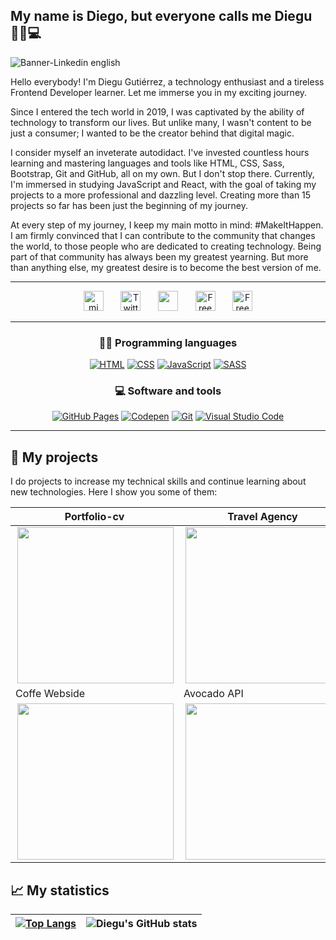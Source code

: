 ## My name is Diego, but everyone calls me Diegu 👨🏻💻

![Banner-Linkedin english](https://user-images.githubusercontent.com/62949966/160612912-85a9a790-5a2d-41d2-85a7-3856083184f2.jpg)

 Hello everybody! I'm Diegu Gutiérrez, a technology enthusiast and a tireless Frontend Developer learner. Let me immerse you in my exciting journey.

Since I entered the tech world in 2019, I was captivated by the ability of technology to transform our lives. But unlike many, I wasn't content to be just a consumer; I wanted to be the creator behind that digital magic.

I consider myself an inveterate autodidact. I've invested countless hours learning and mastering languages and tools like HTML, CSS, Sass, Bootstrap, Git and GitHub, all on my own. But I don't stop there. Currently, I'm immersed in studying JavaScript and React, with the goal of taking my projects to a more professional and dazzling level. Creating more than 15 projects so far has been just the beginning of my journey.

At every step of my journey, I keep my main motto in mind: #MakeItHappen. I am firmly convinced that I can contribute to the community that changes the world, to those people who are dedicated to creating technology. Being part of that community has always been my greatest yearning. But more than anything else, my greatest desire is to become the best version of me.


---

<!-- Social icons section -->
<p align="center">
  <a href="https://www.diegugutierrez.com" target="_blank"><img width="32px" alt="mi webside" title="website" src="https://user-images.githubusercontent.com/62949966/158070347-adaf510c-982e-4050-92f0-f6d7a13f5a9b.png"/></a>
  &#8287;&#8287;&#8287;&#8287;&#8287;
  <a href="https://twitter.com/Diegudeveloper"><img width="32px" alt="Twitter" title="Twitter" src="https://github.com/diegudeveloper/diegudeveloper/assets/62949966/edff9d0a-de4b-414d-b1fa-802ff17ea605"/></a>
  &#8287;&#8287;&#8287;&#8287;&#8287;
  <a href="https://diegublog.com" alt="Dev Pro Tips Discussion & Support Server"><img width="32px" src="https://github.com/diegudeveloper/diegudeveloper/assets/62949966/f45ca09f-3046-4a64-9611-b1924db41a4a"/></a>
  &#8287;&#8287;&#8287;&#8287;&#8287;
  <a href="https://codepen.io/diegudeveloper"><img width="32px" alt="Free Stuff" title="Free gifts for you" src="https://user-images.githubusercontent.com/62949966/158072619-6aed406e-0c17-4ce7-9165-d5fcf50a2aa7.png"/></a>
   &#8287;&#8287;&#8287;&#8287;&#8287;
  <a href="https://www.linkedin.com/in/diegugutierrez/"><img width="32px" alt="Free Stuff" title="Free gifts for you" src="https://github.com/diegudeveloper/diegudeveloper/assets/62949966/f687d69c-4c6b-418d-ac58-ac21edf64c7f"/></a>
</p>

---
<h3 align="center"> 👨‍💻 Programming languages </h3>

<p align="center">
  <a href="#"><img alt="HTML" src="https://img.shields.io/badge/HTML-E34F26.svg?logo=html5&logoColor=white"></a>
  <a href="#"><img alt="CSS" src="https://img.shields.io/badge/CSS-1572B6.svg?logo=css3&logoColor=white"></a>
  <a href="#"><img alt="JavaScript" src="https://img.shields.io/badge/JavaScript-F7DF1E.svg?logo=javascript&logoColor=black"></a>
  <a href="#"><img alt="SASS" src="https://img.shields.io/badge/Sass-hotpink.svg?logo=SASS&logoColor=white"></a>
</p>

<h3 align="center"> 💻 Software and tools </h3>

<p align="center">
  <a href="#"><img alt="GitHub Pages" src="https://img.shields.io/badge/GitHub%20Pages-327FC7.svg?logo=github&logoColor=white"></a>
  <a href="#"><img alt="Codepen" src="https://img.shields.io/badge/Codepen-000000.svg?logo=codepen&logoColor=white"></a>
  <a href="#"><img alt="Git" src="https://img.shields.io/badge/Git-F05033.svg?logo=git&logoColor=white"></a>
  <a href="#"><img alt="Visual Studio Code" src="https://img.shields.io/badge/Visual%20Studio%20Code-0078d7.svg?logo=visual-studio-code&logoColor=white"></a>
</p>

---

## 🚀 My projects

I do projects to increase my technical skills and continue learning about new technologies. Here I show you some of them:
 
| Portfolio-cv  | Travel Agency | Airbnb  Clone |
| ------------- | ------------- | ------------- |
| <img src="https://user-images.githubusercontent.com/62949966/207642151-fe80a21e-6132-4d02-8463-f423f0c58d7d.jpg" width="250" align="right"/> | <img src="https://user-images.githubusercontent.com/62949966/207624052-1fbbd37e-e7d8-4741-a295-3ebb60202167.jpg" width="250" align="right"/>  |  <img src="https://user-images.githubusercontent.com/62949966/207633339-db5215a2-a190-464d-9a99-19cf8ae5d0b2.jpg" width="250" align="right" /> |
| Coffe Webside | Avocado API | Html and CSS projects | 
| <img src="https://user-images.githubusercontent.com/62949966/207634194-3f30ad23-d723-41c8-a40b-714b5e4b02ed.jpg" width="250" align="right"/> | <img src="https://user-images.githubusercontent.com/62949966/207634784-19b7b0da-c8da-4ca9-b383-768c21872bc1.jpg" width="250" align="right"/> | <img src="https://user-images.githubusercontent.com/62949966/207636986-5a759f20-80d8-4180-a16f-d5525121d511.jpg" width="250" align="right"/>

## 📈 My statistics
|[![Top Langs](https://github-readme-stats.vercel.app/api/top-langs/?username=diegudeveloper&show_icons=true&theme=city_lights)](https://github.com/diegudeveloper/github-readme-stats) |![Diegu's GitHub stats](https://github-readme-stats.vercel.app/api?username=diegudeveloper&show_icons=true&theme=city_lights)|
|---|---|

  
  



  
   
 






